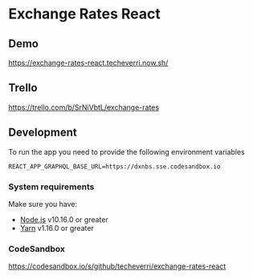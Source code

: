 # Exchange Rates React

## Demo

https://exchange-rates-react.techeverri.now.sh/

## Trello

https://trello.com/b/SrNiVbtL/exchange-rates

## Development

To run the app you need to provide the following environment variables

```
REACT_APP_GRAPHQL_BASE_URL=https://dxnbs.sse.codesandbox.io
```

### System requirements

Make sure you have:

- [Node.js](https://nodejs.org/) v10.16.0 or greater
- [Yarn](https://yarnpkg.com/) v1.16.0 or greater

### CodeSandbox

https://codesandbox.io/s/github/techeverri/exchange-rates-react
